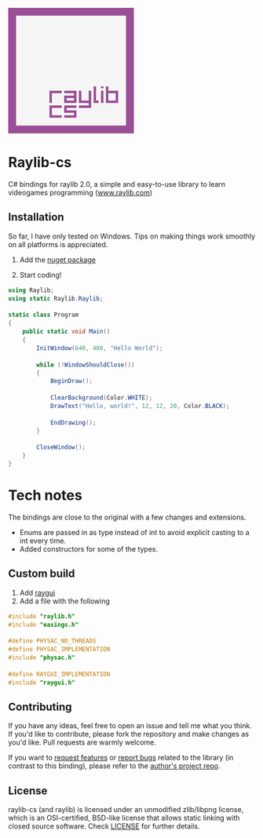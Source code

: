![Raylib-cs Logo](https://github.com/ChrisDill/Raylib-cs/blob/master/Logo/raylib-cs_256x256.png "Raylib-cs Logo")

# Raylib-cs

C# bindings for raylib 2.0, a simple and easy-to-use library to learn videogames programming (www.raylib.com)

## Installation
So far, I have only tested on Windows. Tips on making things work smoothly on all platforms is appreciated.

1. Add the [nuget package](https://www.nuget.org/packages/Raylib-cs/)

2. Start coding!

```csharp
using Raylib;
using static Raylib.Raylib;

static class Program
{
	public static void Main() 
	{
		InitWindow(640, 480, "Hello World");

		while (!WindowShouldClose())
		{
			BeginDraw();

			ClearBackground(Color.WHITE);
			DrawText("Hello, world!", 12, 12, 20, Color.BLACK);

			EndDrawing();
		}

		CloseWindow();
	}
}
```

# Tech notes
The bindings are close to the original with a few changes and extensions.
- Enums are passed in as type instead of int to avoid explicit casting to a int every time.
- Added constructors for some of the types.

## Custom build
1. Add [raygui](https://github.com/raysan5/raygui)
2. Add a file with the following
```c
#include "raylib.h"
#include "easings.h"

#define PHYSAC_NO_THREADS
#define PHYSAC_IMPLEMENTATION 
#include "physac.h"

#define RAYGUI_IMPLEMENTATION
#include "raygui.h"
```

## Contributing
If you have any ideas, feel free to open an issue and tell me what you think.
If you'd like to contribute, please fork the repository and make changes as
you'd like. Pull requests are warmly welcome.

If you want to [request features](https://github.com/raysan5/raylib/pulls) or [report bugs](https://github.com/raysan5/raylib/issues) related to the library (in contrast to this binding), please refer to the [author's project repo](https://github.com/raysan5/raylib).

## License
raylib-cs (and raylib) is licensed under an unmodified zlib/libpng license, which is an OSI-certified, BSD-like license that allows static linking with closed source software. Check [LICENSE](LICENSE) for further details.
